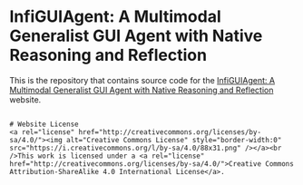 # InfiGUIAgent: A Multimodal Generalist GUI Agent with Native Reasoning and Reflection

This is the repository that contains source code for the [InfiGUIAgent: A Multimodal Generalist GUI Agent with Native Reasoning and Reflection](https://InfiGUIAgent.github.io/) website.


```

# Website License
<a rel="license" href="http://creativecommons.org/licenses/by-sa/4.0/"><img alt="Creative Commons License" style="border-width:0" src="https://i.creativecommons.org/l/by-sa/4.0/88x31.png" /></a><br />This work is licensed under a <a rel="license" href="http://creativecommons.org/licenses/by-sa/4.0/">Creative Commons Attribution-ShareAlike 4.0 International License</a>.
